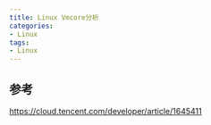 ```yaml
---
title: Linux Vmcore分析
categories: 
- Linux
tags:
- Linux
---
```


## 参考

https://cloud.tencent.com/developer/article/1645411
